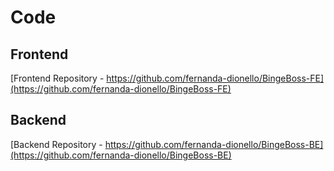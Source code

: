 # Code

## Frontend
[Frontend Repository - https://github.com/fernanda-dionello/BingeBoss-FE](https://github.com/fernanda-dionello/BingeBoss-FE)

## Backend
[Backend Repository - https://github.com/fernanda-dionello/BingeBoss-BE](https://github.com/fernanda-dionello/BingeBoss-BE)
